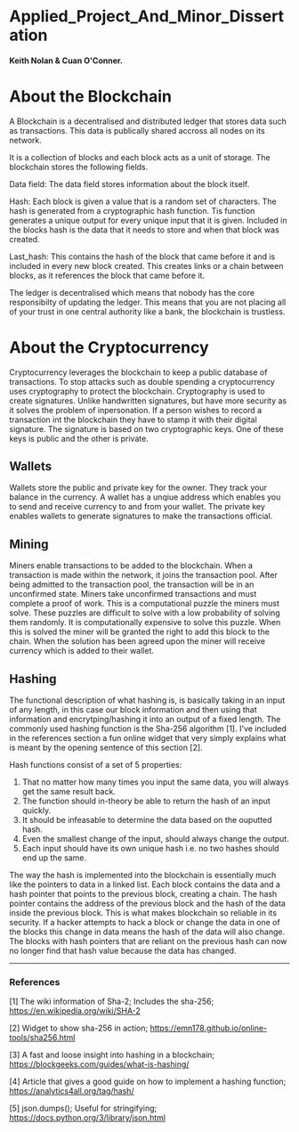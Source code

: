 # Applied_Project_And_Minor_Dissertation
#### Keith Nolan & Cuan O'Conner.


# About the Blockchain
A Blockchain is a decentralised and distributed ledger that stores data such as transactions. This data is publically shared accross all nodes on its network.

It is a collection of blocks and each block acts as a unit of storage. The blockchain stores the following fields.

Data field: The data field stores information about the block itself.

Hash: Each block is given a value that is a random set of characters. The hash is generated from a cryptographic hash function. Tis function generates a unique output for every unique input that it is given.
Included in the blocks hash is the data that it needs to store and when that block was created.

Last_hash: This contains the hash of the block that came before it and is included in every new block created. This creates links or a chain between blocks, as it references the block that came before it.

The ledger is decentralised which means that nobody has the core responsibilty of updating the ledger. This means that you are not placing all of your trust in one central authority like a bank, the blockchain is trustless.

# About the Cryptocurrency
Cryptocurrency leverages the blockchain to keep a public database of transactions. To stop attacks such as double spending a cryptocurrency uses cryptography to
protect the blockchain. Cryptography is used to create signatures. Unlike handwritten signatures, but have more security as it solves the problem of inpersonation. If a person wishes to record a transaction int the blockchain they have to stamp it with their digital signature. The signature is based on two cryptographic keys. One of these keys is public and the other is private.

## Wallets
Wallets store the public and private key for the owner. They track your balance in the currency. A wallet has a unqiue address which enables you to send and receive currency to and from your wallet. The private key enables wallets to generate signatures to make the transactions official.

## Mining
Miners enable transactions to be added to the blockchain. When a transaction is made within the network, it joins the transaction pool. After being admitted to the transaction pool, the transaction will be in an unconfirmed state. Miners take unconfirmed transactions and must complete a proof of work. This is a computational puzzle the miners must solve. These puzzles are difficult to solve with a low probability of solving them randomly. It is computationally expensive to solve this puzzle. When this is solved the miner will be granted the right to add this block to the chain. When the solution has been agreed upon the miner will receive currency which is added to their wallet.

## Hashing 
The functional description of what hashing is, is basically taking in an input of any length, in this case our block information and then using that information and encrytping/hashing it into an output of a fixed length. The commonly used hashing function is the Sha-256 algorithm [1]. I've included in the references section a fun online widget that very simply explains what is meant by the opening sentence of this section [2].

Hash functions consist of a set of 5 properties:
1. That no matter how many times you input the same data, you will always get the same result back.
2. The function should in-theory be able to return the hash of an input quickly.
3. It should be infeasable to determine the data based on the ouputted hash.
4. Even the smallest change of the input, should always change the output.
5. Each input should have its own unique hash i.e. no two hashes should end up the same.

The way the hash is implemented into the blockchain is essentially much like the pointers to data in a linked list. Each block contains the data and a hash pointer that points to the previous block, creating a chain. The hash pointer contains the address of the previous block and the hash of the data inside the previous block. This is what makes blockchain so reliable in its security. If a hacker attempts to hack a block or change the data in one of the blocks this change in data means the hash of the data will also change. The blocks with hash pointers that are reliant on the previous hash can now no longer find that hash value because the data has changed.

***
### References
[1] The wiki information of Sha-2; Includes the sha-256; https://en.wikipedia.org/wiki/SHA-2

[2] Widget to show sha-256 in action; https://emn178.github.io/online-tools/sha256.html

[3] A fast and loose insight into hashing in a blockchain; https://blockgeeks.com/guides/what-is-hashing/

[4] Article that gives a good guide on how to implement a hashing function; https://analytics4all.org/tag/hash/

[5] json.dumps(); Useful for stringifying; https://docs.python.org/3/library/json.html






